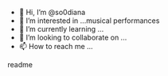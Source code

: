 - 👋 Hi, I’m @so0diana
- 👀 I’m interested in ...musical performances
- 🌱 I’m currently learning ...
- 💞️ I’m looking to collaborate on ...
- 📫 How to reach me ...

<!---
so0diana/so0diana is a ✨ special ✨ repository because its `README.md` (this file) appears on your GitHub profile.
You can click the Preview link to take a look at your changes.
--->
readme
